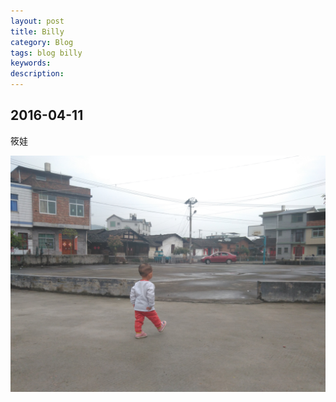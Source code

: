 ```yaml
---
layout: post
title: Billy
category: Blog
tags: blog billy
keywords:
description:
---
```

## 2016-04-11  

筱娃  

![1](/public/img/2016-04-04-001.jpg)